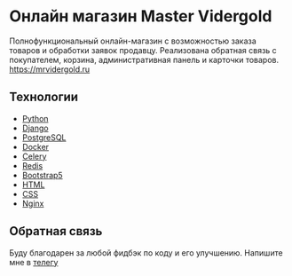 # Онлайн магазин Master Vidergold
Полнофункциональный онлайн-магазин с возможностью заказа товаров и
обработки заявок продавцу. Реализована обратная связь с покупателем, корзина, административная панель и карточки товаров.
https://mrvidergold.ru


## Технологии
- [Python](https://www.python.org/)
- [Django](https://www.djangoproject.com/)
- [PostgreSQL](https://www.postgresql.org/)
- [Docker](https://www.docker.com/)
- [Celery](https://docs.celeryq.dev/en/stable/)
- [Redis](https://redis.io/)
- [Bootstrap5](https://getbootstrap.com/)
- [HTML](https://html.com/)
- [CSS](https://css-tricks.com/)
- [Nginx](https://www.nginx.com/)

## Обратная связь
Буду благодарен за любой фидбэк по коду и его улучшению. Напишите мне в [телегу](https://t.me/ilia010310)
 
